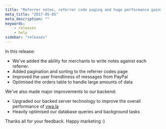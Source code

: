 ```yaml
---
title: "Referrer notes, referrer code paging and huge performance gains"
meta_title: "2017-05-05"
meta_description: ""
keywords:
    - releases
    - help
sidebar: "releases"
---
```


In this release:

*   We've added the ability for merchants to write notes against each referrer.
*   Added pagination and sorting to the referrer codes page
*   Improved the user friendliness of messages from PayPal
*   Optimised the orders table to handle large amounts of data

We've also made major improvements to our backend:

*   Upgraded our backed server technology to improve the overall performance of [vwa.la](https://vwa.la)
*   Heavily optimised our database queries and background tasks

Thanks all for your feedback. Happy marketing :)